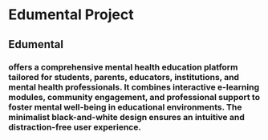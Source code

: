 # Edumental Project


## Edumental
### offers a comprehensive mental health education platform tailored for students, parents, educators, institutions, and mental health professionals. It combines interactive e-learning modules, community engagement, and professional support to foster mental well-being in educational environments. The minimalist black-and-white design ensures an intuitive and distraction-free user experience.
